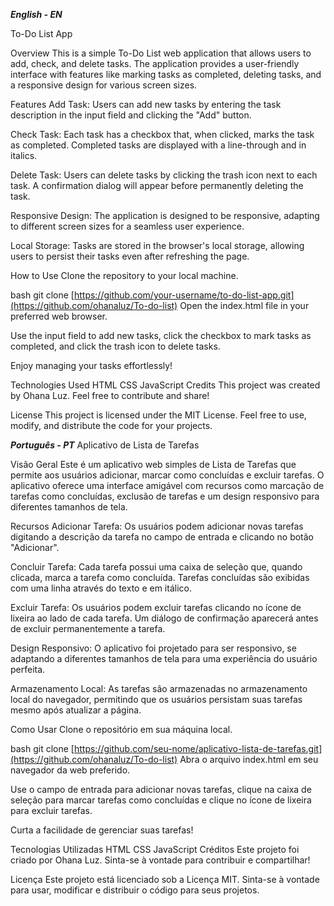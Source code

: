 ***English - EN***

To-Do List App

Overview
This is a simple To-Do List web application that allows users to add, check, and delete tasks. The application provides a user-friendly interface with features like marking tasks as completed, deleting tasks, and a responsive design for various screen sizes.

Features
Add Task: Users can add new tasks by entering the task description in the input field and clicking the "Add" button.

Check Task: Each task has a checkbox that, when clicked, marks the task as completed. Completed tasks are displayed with a line-through and in italics.

Delete Task: Users can delete tasks by clicking the trash icon next to each task. A confirmation dialog will appear before permanently deleting the task.

Responsive Design: The application is designed to be responsive, adapting to different screen sizes for a seamless user experience.

Local Storage: Tasks are stored in the browser's local storage, allowing users to persist their tasks even after refreshing the page.

How to Use
Clone the repository to your local machine.

bash
git clone [https://github.com/your-username/to-do-list-app.git](https://github.com/ohanaluz/To-do-list)
Open the index.html file in your preferred web browser.

Use the input field to add new tasks, click the checkbox to mark tasks as completed, and click the trash icon to delete tasks.

Enjoy managing your tasks effortlessly!

Technologies Used
HTML
CSS
JavaScript
Credits
This project was created by Ohana Luz. Feel free to contribute and share!

License
This project is licensed under the MIT License. Feel free to use, modify, and distribute the code for your projects.




***Português - PT***
Aplicativo de Lista de Tarefas

Visão Geral
Este é um aplicativo web simples de Lista de Tarefas que permite aos usuários adicionar, marcar como concluídas e excluir tarefas. O aplicativo oferece uma interface amigável com recursos como marcação de tarefas como concluídas, exclusão de tarefas e um design responsivo para diferentes tamanhos de tela.

Recursos
Adicionar Tarefa: Os usuários podem adicionar novas tarefas digitando a descrição da tarefa no campo de entrada e clicando no botão "Adicionar".

Concluir Tarefa: Cada tarefa possui uma caixa de seleção que, quando clicada, marca a tarefa como concluída. Tarefas concluídas são exibidas com uma linha através do texto e em itálico.

Excluir Tarefa: Os usuários podem excluir tarefas clicando no ícone de lixeira ao lado de cada tarefa. Um diálogo de confirmação aparecerá antes de excluir permanentemente a tarefa.

Design Responsivo: O aplicativo foi projetado para ser responsivo, se adaptando a diferentes tamanhos de tela para uma experiência do usuário perfeita.

Armazenamento Local: As tarefas são armazenadas no armazenamento local do navegador, permitindo que os usuários persistam suas tarefas mesmo após atualizar a página.

Como Usar
Clone o repositório em sua máquina local.

bash
git clone [https://github.com/seu-nome/aplicativo-lista-de-tarefas.git](https://github.com/ohanaluz/To-do-list)
Abra o arquivo index.html em seu navegador da web preferido.

Use o campo de entrada para adicionar novas tarefas, clique na caixa de seleção para marcar tarefas como concluídas e clique no ícone de lixeira para excluir tarefas.

Curta a facilidade de gerenciar suas tarefas!

Tecnologias Utilizadas
HTML
CSS
JavaScript
Créditos
Este projeto foi criado por Ohana Luz. Sinta-se à vontade para contribuir e compartilhar!

Licença
Este projeto está licenciado sob a Licença MIT. Sinta-se à vontade para usar, modificar e distribuir o código para seus projetos.
